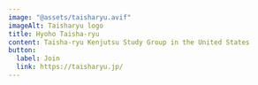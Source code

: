 ```yaml
---
image: "@assets/taisharyu.avif"
imageAlt: Taisharyu logo
title: Hyoho Taisha-ryu
content: Taisha-ryu Kenjutsu Study Group in the United States
button:
  label: Join
  link: https://taisharyu.jp/
---
```

